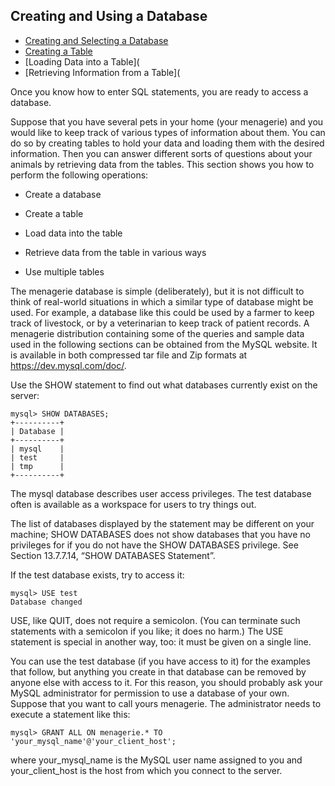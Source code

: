 ## Creating and Using a Database

- [Creating and Selecting a Database](https://github.com/cs-joy/MYSQLv8.0.29/blob/main/docs/creating_and_selectingDB.md)
- [Creating a Table](https://github.com/cs-joy/MYSQLv8.0.29/blob/main/docs/creating_table.md)
- [Loading Data into a Table](
- [Retrieving Information from a Table](

Once you know how to enter SQL statements, you are ready to access a database.

Suppose that you have several pets in your home (your menagerie) and you would like to keep track of various types of information about them. You can do so by creating tables to hold your data and loading them with the desired information. Then you can answer different sorts of questions about your animals by retrieving data from the tables. This section shows you how to perform the following operations:

- Create a database

- Create a table

- Load data into the table

- Retrieve data from the table in various ways

- Use multiple tables

The menagerie database is simple (deliberately), but it is not difficult to think of real-world situations in which a similar type of database might be used. For example, a database like this could be used by a farmer to keep track of livestock, or by a veterinarian to keep track of patient records. A menagerie distribution containing some of the queries and sample data used in the following sections can be obtained from the MySQL website. It is available in both compressed tar file and Zip formats at https://dev.mysql.com/doc/.

Use the SHOW statement to find out what databases currently exist on the server:
```mysql
mysql> SHOW DATABASES;
+----------+
| Database |
+----------+
| mysql    |
| test     |
| tmp      |
+----------+
```
The mysql database describes user access privileges. The test database often is available as a workspace for users to try things out.

The list of databases displayed by the statement may be different on your machine; SHOW DATABASES does not show databases that you have no privileges for if you do not have the SHOW DATABASES privilege. See Section 13.7.7.14, “SHOW DATABASES Statement”.

If the test database exists, try to access it:
```mysql
mysql> USE test
Database changed
```
USE, like QUIT, does not require a semicolon. (You can terminate such statements with a semicolon if you like; it does no harm.) The USE statement is special in another way, too: it must be given on a single line.

You can use the test database (if you have access to it) for the examples that follow, but anything you create in that database can be removed by anyone else with access to it. For this reason, you should probably ask your MySQL administrator for permission to use a database of your own. Suppose that you want to call yours menagerie. The administrator needs to execute a statement like this:
```mysql
mysql> GRANT ALL ON menagerie.* TO 'your_mysql_name'@'your_client_host';
```
where your_mysql_name is the MySQL user name assigned to you and your_client_host is the host from which you connect to the server.
